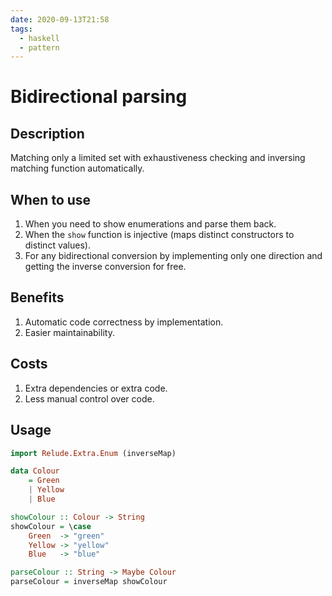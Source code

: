 ```yaml
---
date: 2020-09-13T21:58
tags:
  - haskell
  - pattern
---
```


# Bidirectional parsing

## Description

Matching only a limited set with exhaustiveness checking and inversing matching function automatically.

## When to use

1. When you need to show enumerations and parse them back.
2. When the `show` function is injective (maps distinct constructors to distinct values).
3. For any bidirectional conversion by implementing only one direction and getting the inverse conversion for free.

## Benefits

1. Automatic code correctness by implementation.
2. Easier maintainability.

## Costs

1. Extra dependencies or extra code.
2. Less manual control over code.

## Usage

```haskell
import Relude.Extra.Enum (inverseMap)

data Colour
    = Green
    | Yellow
    | Blue

showColour :: Colour -> String
showColour = \case
    Green  -> "green"
    Yellow -> "yellow"
    Blue   -> "blue"

parseColour :: String -> Maybe Colour
parseColour = inverseMap showColour
```
